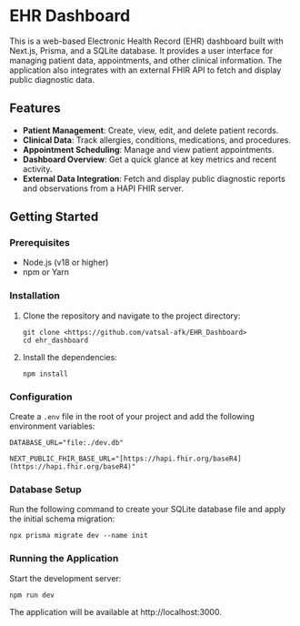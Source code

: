 # EHR Dashboard

This is a web-based Electronic Health Record (EHR) dashboard built with Next.js, Prisma, and a SQLite database. It provides a user interface for managing patient data, appointments, and other clinical information. The application also integrates with an external FHIR API to fetch and display public diagnostic data.

## Features

-   **Patient Management**: Create, view, edit, and delete patient records.
-   **Clinical Data**: Track allergies, conditions, medications, and procedures.
-   **Appointment Scheduling**: Manage and view patient appointments.
-   **Dashboard Overview**: Get a quick glance at key metrics and recent activity.
-   **External Data Integration**: Fetch and display public diagnostic reports and observations from a HAPI FHIR server.

## Getting Started

### Prerequisites

-   Node.js (v18 or higher)
-   npm or Yarn

### Installation

1.  Clone the repository and navigate to the project directory:
    ```
    git clone <https://github.com/vatsal-afk/EHR_Dashboard>
    cd ehr_dashboard
    ```

2.  Install the dependencies:

    ```
    npm install
    ```

### Configuration

Create a `.env` file in the root of your project and add the following environment variables:

```env
DATABASE_URL="file:./dev.db"

NEXT_PUBLIC_FHIR_BASE_URL="[https://hapi.fhir.org/baseR4](https://hapi.fhir.org/baseR4)"
```

### Database Setup

Run the following command to create your SQLite database file and apply the initial schema migration:

```
npx prisma migrate dev --name init
```

### Running the Application

Start the development server:

```
npm run dev
```

The application will be available at http://localhost:3000.
